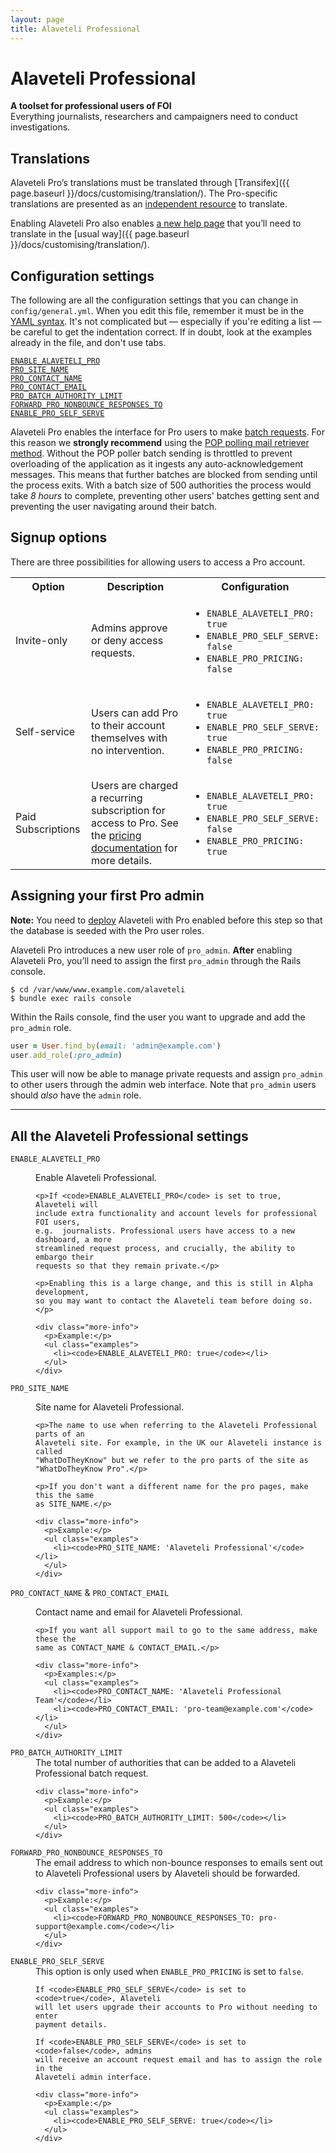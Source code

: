 ```yaml
---
layout: page
title: Alaveteli Professional
---
```


# Alaveteli Professional

<p class="lead">
    <strong>A toolset for professional users of FOI</strong><br>
    Everything journalists, researchers and campaigners need to conduct
    investigations.
</p>

## Translations

Alaveteli Pro’s translations must be translated through
[Transifex]({{ page.baseurl }}/docs/customising/translation/). The Pro-specific
translations are presented as an
[independent resource](https://www.transifex.com/mysociety/alaveteli/alaveteli-pro/)
to translate.

Enabling Alaveteli Pro also enables [a new help page](https://git.io/JJodZ) that
you’ll need to translate in the
[usual way]({{ page.baseurl }}/docs/customising/translation/).

## Configuration settings

The following are all the configuration settings that you can change in
`config/general.yml`. When you edit this file, remember it must be in the <a
href="http://yaml.org">YAML syntax</a>. It's not complicated but &mdash;
especially if you're editing a list &mdash; be careful to get the indentation
correct. If in doubt, look at the examples already in the file, and don't use
tabs.

<code><a href="#enable_alaveteli_pro">ENABLE_ALAVETELI_PRO</a></code>
<br> <code><a href="#pro_site_name">PRO_SITE_NAME</a></code>
<br> <code><a href="#pro_contact_name">PRO_CONTACT_NAME</a></code>
<br> <code><a href="#pro_contact_email">PRO_CONTACT_EMAIL</a></code>
<br> <code><a href="#pro_batch_authority_limit">PRO_BATCH_AUTHORITY_LIMIT</a></code>
<br> <code><a href="#forward_pro_nonbounce_responsed_to">FORWARD_PRO_NONBOUNCE_RESPONSES_TO</a></code>
<br> <code><a href="#enable_pro_self_serve">ENABLE_PRO_SELF_SERVE</a></code>

<div class="attention-box">
  Alaveteli Pro enables the interface for Pro users to make
  <a href="{{ page.baseurl }}/docs/running/admin_manual/#batch-requests">batch
  requests</a>. For this reason we <strong>strongly recommend</strong> using the
  <a href="{{ page.baseurl }}/docs/installing/cron_and_daemons/#generate-mail-poller-daemon-optional">
  POP polling mail retriever method</a>.  Without the POP poller batch sending
  is throttled to prevent overloading of the application as it ingests any
  auto-acknowledgement messages. This means that further batches are blocked
  from sending until the process exits. With a batch size of 500 authorities
  the process would take <em>8 hours</em> to complete, preventing other users'
  batches getting sent and preventing the user navigating around their batch.
</div>

## Signup options

There are three possibilities for allowing users to access a Pro account.

<table class="table">
  <tr>
    <th>Option</th>
    <th>Description</th>
    <th>Configuration</th>
  </tr>

  <tr>
    <td>Invite-only</td>
    <td>Admins approve or deny access requests.</td>
    <td>
      <ul>
        <li><code>ENABLE_ALAVETELI_PRO: true</code></li>
        <li><code>ENABLE_PRO_SELF_SERVE: false</code></li>
        <li><code>ENABLE_PRO_PRICING: false</code></li>
      </ul>
    </td>
  </tr>

  <tr>
    <td>Self-service</td>
    <td>Users can add Pro to their account themselves with no intervention.</td>
    <td>
      <ul>
        <li><code>ENABLE_ALAVETELI_PRO: true</code></li>
        <li><code>ENABLE_PRO_SELF_SERVE: true</code></li>
        <li><code>ENABLE_PRO_PRICING: false</code></li>
      </ul>
    </td>
  </tr>
  <tr>
    <td>Paid Subscriptions</td>
    <td>
      Users are charged a recurring subscription for access to Pro. See the
      <a href="{{ page.baseurl }}/docs/pro/pricing/">pricing documentation</a>
      for more details.
    </td>
    <td>
      <ul>
        <li><code>ENABLE_ALAVETELI_PRO: true</code></li>
        <li><code>ENABLE_PRO_SELF_SERVE: false</code></li>
        <li><code>ENABLE_PRO_PRICING: true</code></li>
      </ul>
    </td>
  </tr>
</table>

## Assigning your first Pro admin

<div class="attention-box">
  <strong>Note:</strong> You need to
  <a href="{{ page.baseurl }}/docs/installing/deploy/">deploy</a> Alaveteli
  with Pro enabled before this step so that the database is seeded with the Pro
  user roles.
</div>

Alaveteli Pro introduces a new user role of `pro_admin`. **After** enabling
Alaveteli Pro, you’ll need to assign the first `pro_admin` through the Rails
console.

```
$ cd /var/www/www.example.com/alaveteli
$ bundle exec rails console
```

Within the Rails console, find the user you want to upgrade and add the
`pro_admin` role.

```ruby
user = User.find_by(email: 'admin@example.com')
user.add_role(:pro_admin)
```

This user will now be able to manage private requests and assign `pro_admin` to
other users through the admin web interface. Note that `pro_admin` users should
_also_ have the `admin` role.

---

## All the Alaveteli Professional settings

<dl class="glossary">
  <dt>
    <a name="enable_alaveteli_pro"><code>ENABLE_ALAVETELI_PRO</code></a>
  </dt>
  <dd>
    <p>Enable Alaveteli Professional.</p>

    <p>If <code>ENABLE_ALAVETELI_PRO</code> is set to true, Alaveteli will
    include extra functionality and account levels for professional FOI users,
    e.g.  journalists. Professional users have access to a new dashboard, a more
    streamlined request process, and crucially, the ability to embargo their
    requests so that they remain private.</p>

    <p>Enabling this is a large change, and this is still in Alpha development,
    so you may want to contact the Alaveteli team before doing so.</p>

    <div class="more-info">
      <p>Example:</p>
      <ul class="examples">
        <li><code>ENABLE_ALAVETELI_PRO: true</code></li>
      </ul>
    </div>
  </dd>

  <dt>
    <a name="pro_site_name"><code>PRO_SITE_NAME</code></a>
  </dt>
  <dd>
    <p>Site name for Alaveteli Professional.</p>

    <p>The name to use when referring to the Alaveteli Professional parts of an
    Alaveteli site. For example, in the UK our Alaveteli instance is called
    "WhatDoTheyKnow" but we refer to the pro parts of the site as
    "WhatDoTheyKnow Pro".</p>

    <p>If you don't want a different name for the pro pages, make this the same
    as SITE_NAME.</p>

    <div class="more-info">
      <p>Example:</p>
      <ul class="examples">
        <li><code>PRO_SITE_NAME: 'Alaveteli Professional'</code></li>
      </ul>
    </div>
  </dd>

  <dt>
    <a name="pro_contact_name"><code>PRO_CONTACT_NAME</code></a> &amp;
    <a name="pro_contact_email"><code>PRO_CONTACT_EMAIL</code></a>
  </dt>
  <dd>
    <p>Contact name and email for Alaveteli Professional.</p>

    <p>If you want all support mail to go to the same address, make these the
    same as CONTACT_NAME & CONTACT_EMAIL.</p>

    <div class="more-info">
      <p>Examples:</p>
      <ul class="examples">
        <li><code>PRO_CONTACT_NAME: 'Alaveteli Professional Team'</code></li>
        <li><code>PRO_CONTACT_EMAIL: 'pro-team@example.com'</code></li>
      </ul>
    </div>
  </dd>

  <dt>
    <a name="pro_batch_authority_limit"><code>PRO_BATCH_AUTHORITY_LIMIT</code></a>
  </dt>
  <dd>
    The total number of authorities that can be added to a Alaveteli
    Professional batch request.

    <div class="more-info">
      <p>Example:</p>
      <ul class="examples">
        <li><code>PRO_BATCH_AUTHORITY_LIMIT: 500</code></li>
      </ul>
    </div>
  </dd>

  <dt>
    <a name="forward_pro_nonbounce_responsed_to"><code>FORWARD_PRO_NONBOUNCE_RESPONSES_TO</code></a>
  </dt>
  <dd>
    The email address to which non-bounce responses to emails sent out to
    Alaveteli Professional users by Alaveteli should be forwarded.

    <div class="more-info">
      <p>Example:</p>
      <ul class="examples">
        <li><code>FORWARD_PRO_NONBOUNCE_RESPONSES_TO: pro-support@example.com</code></li>
      </ul>
    </div>
  </dd>

  <dt>
    <a name="enable_pro_self_serve"><code>ENABLE_PRO_SELF_SERVE</code></a>
  </dt>
  <dd>
    This option is only used when <code>ENABLE_PRO_PRICING</code> is set to
    <code>false</code>.

    If <code>ENABLE_PRO_SELF_SERVE</code> is set to <code>true</code>, Alaveteli
    will let users upgrade their accounts to Pro without needing to enter
    payment details.

    If <code>ENABLE_PRO_SELF_SERVE</code> is set to <code>false</code>, admins
    will receive an account request email and has to assign the role in the
    Alaveteli admin interface.

    <div class="more-info">
      <p>Example:</p>
      <ul class="examples">
        <li><code>ENABLE_PRO_SELF_SERVE: true</code></li>
      </ul>
    </div>
  </dd>
</dl>
